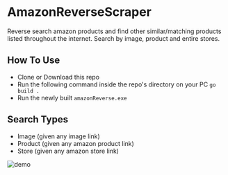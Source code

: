 # AmazonReverseScraper
Reverse search amazon products and find other similar/matching products listed throughout the internet. Search by image, product and entire stores.

## How To Use
- Clone or Download this repo
- Run the following command inside the repo's directory on your PC `go build .`
- Run the newly built `amazonReverse.exe`

## Search Types
- Image (given any image link)
- Product (given any amazon product link)
- Store (given any amazon store link)

![demo](https://i.gyazo.com/e40e1f3997ff7ff1cdaeda202b199a13.png)

